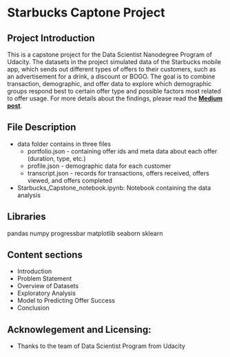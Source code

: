 # Starbucks Captone Project

## Project Introduction 

This is a capstone project for the Data Scientist Nanodegree Program of Udacity.  The datasets in the project simulated data of the Starbucks mobile app, which sends out different types of offers to their customers, such as an advertisement for a drink, a discount or BOGO. The goal is to combine transaction, demographic, and offer data to explore which demographic groups respond best to certain offer type and possible factors most related to offer usage.
For more details about the findings, please read the [**Medium post**](https://medium.com/).

## File Description
- data folder contains in three files
  - portfolio.json - containing offer ids and meta data about each offer (duration, type, etc.)
  - profile.json - demographic data for each customer
  - transcript.json - records for transactions, offers received, offers viewed, and offers completed 
- Starbucks_Capstone_notebook.ipynb: Notebook containing the data analysis

## Libraries 
pandas
numpy
progressbar
matplotlib
seaborn 
sklearn

## Content sections
- Introduction
- Problem Statement
- Overview of Datasets
- Exploratory Analysis
- Model to Predicting Offer Success
- Conclusion

## Acknowlegement and Licensing: 
- Thanks to the team of Data Scientist Program from Udacity
